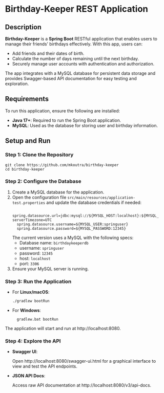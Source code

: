 # Birthday-Keeper REST Application

## Description
**Birthday-Keeper** is a **Spring Boot** RESTful application that enables users 
to manage their friends' birthdays effectively. With this app, users can:

- Add friends and their dates of birth. 
- Calculate the number of days remaining until the next birthday. 
- Securely manage user accounts with authentication and authorization.

The app integrates with a MySQL database for persistent data storage 
and provides Swagger-based API documentation for easy testing and exploration.

## Requirements

To run this application, ensure the following are installed:

- **Java 17+**: Required to run the Spring Boot application.
- **MySQL**: Used as the database for storing user and birthday information.

## Setup and Run

### Step 1: Clone the Repository

```shell
git clone https://github.com/mkoutra/birthday-keeper
cd birthday-keeper
```

### Step 2: Configure the Database

  1. Create a MySQL database for the application.
  2. Open the configuration file `src/main/resources/application-test.properties`
     and update the database credentials if needed:
      ```.properties
        spring.datasource.url=jdbc:mysql://${MYSQL_HOST:localhost}:${MYSQL_PORT:3306}/${MYSQL_DB:birthdaykeeperdb}?serverTimezone=UTC
        spring.datasource.username=${MYSQL_USER:springuser}
        spring.datasource.password=${MYSQL_PASSWORD:12345}
      ```
      The current version uses a MySQL with the following specs:
      - Database name: `birthdaykeeperdb`
      - username: `springuser`
      - password: `12345`
      - host: `localhost`
      - port: `3306`
  3. Ensure your MySQL server is running.

### Step 3: Run the Application

- For **Linux/macOS**:
    ```bash
    ./gradlew bootRun
    ```
- For **Windows**:
  ```shell
    gradlew.bat bootRun
  ```
The application will start and run at http://localhost:8080.

### Step 4: Explore the API

- **Swagger UI**:

  Open http://localhost:8080/swagger-ui.html for a graphical interface to 
  view and test the API endpoints.

- **JSON API Docs**:

  Access raw API documentation at http://localhost:8080/v3/api-docs.
